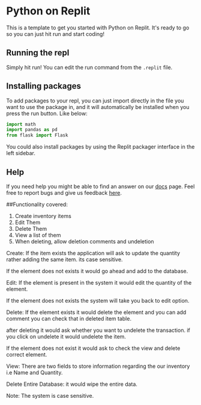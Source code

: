 # Python on Replit

This is a template to get you started with Python on Replit. It's ready to go so you can just hit run and start coding!

## Running the repl

Simply hit run! You can edit the run command from the `.replit` file.

## Installing packages

To add packages to your repl, you can just import directly in the file you want to use the package in, and it will automatically be installed when you press the run button. Like below:
```python
import math
import pandas as pd
from flask import Flask
```

You could also install packages by using the Replit packager interface in the left sidebar.

## Help

If you need help you might be able to find an answer on our [docs](https://docs.replit.com) page. Feel free to report bugs and give us feedback [here](https://replit.com/support).

##Functionality covered:

1. Create inventory items
2. Edit Them
3. Delete Them
4. View a list of them
5. When deleting, allow deletion comments and undeletion

Create:
If the item exists the application will ask to update the quantity rather adding the same item. its case sensitive.

If the element does not exists it would go ahead and add to the database.

Edit:
If the element is present in the system it would edit the quantity of the element.

If the element does not exists the system will take you back to edit option.


Delete:
If the element exists it would delete the element and you can add comment you can check that in deleted item table.

after deleting it would ask whether you want to undelete the transaction.
if you click on undelete it would undelete the item.


If the element does not exist it would ask to check the view and delete correct element.


View:
There are two fields to store information regarding the our inventory i.e Name and Quantity.

Delete Entire Database: it would wipe the entire data.

Note: The system is case sensitive.





